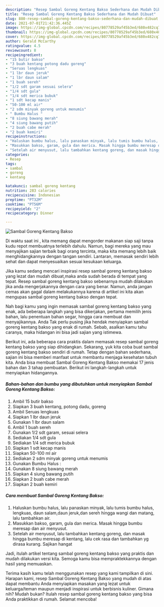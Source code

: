 ```yaml
---
description: "Resep Sambal Goreng Kentang Bakso Sederhana dan Mudah Dibuat"
title: "Resep Sambal Goreng Kentang Bakso Sederhana dan Mudah Dibuat"
slug: 880-resep-sambal-goreng-kentang-bakso-sederhana-dan-mudah-dibuat
date: 2021-07-01T21:42:36.445Z
image: https://img-global.cpcdn.com/recipes/80778529af45b3ed/680x482cq70/sambal-goreng-kentang-bakso-foto-resep-utama.jpg
thumbnail: https://img-global.cpcdn.com/recipes/80778529af45b3ed/680x482cq70/sambal-goreng-kentang-bakso-foto-resep-utama.jpg
cover: https://img-global.cpcdn.com/recipes/80778529af45b3ed/680x482cq70/sambal-goreng-kentang-bakso-foto-resep-utama.jpg
author: Gerald McCarthy
ratingvalue: 4.5
reviewcount: 8
recipeingredient:
- "15 butir bakso"
- "3 buah kentang potong dadu goreng"
- "Seruas lengkuas"
- "1 lbr daun jeruk"
- "1 lbr daun salam"
- "1 buah sereh"
- "1/2 sdt garam sesuai selera"
- "1/4 sdt gula"
- "1/4 sdt merica bubuk"
- "1 sdt kecap manis"
- "50-100 ml air"
- "2 sdm minyak goreng untuk menumis"
- " Bumbu Halus "
- "8 siung bawang merah"
- "4 siung bawang putih"
- "2 buah cabe merah"
- "2 buah kemiri"
recipeinstructions:
- "Haluskan bumbu halus, lalu panaskan minyak, lalu tumis bumbu halus, lengkuas, daun salam,daun jeruk,dan sereh hingga wangi dan matang, lalu tambahkan air."
- "Masukkan bakso, garam, gula dan merica. Masak hingga bumbu meresap dan air menyusut."
- "Setelah air menyusut, lalu tambahkan kentang goreng, dan masak hingga bumbu meresap di kentang, lalu cek rasa dan tambahkan yg dirasa kurang. Sajikan hangat"
categories:
- Resep
tags:
- sambal
- goreng
- kentang

katakunci: sambal goreng kentang 
nutrition: 283 calories
recipecuisine: Indonesian
preptime: "PT32M"
cooktime: "PT56M"
recipeyield: "2"
recipecategory: Dinner

---
```



![Sambal Goreng Kentang Bakso](https://img-global.cpcdn.com/recipes/80778529af45b3ed/680x482cq70/sambal-goreng-kentang-bakso-foto-resep-utama.jpg)

Di waktu  saat ini , kita memang dapat mengorder makanan siap saji tanpa kudu repot membuatnya terlebih dahulu. Namun, bagi mereka yang mau menyajikan sajian terbaik bagi orang tercinta, maka kita memang lebih baik menghidangkannya dengan tangan sendiri. Lantaran, memasak sendiri lebih sehat dan dapat menyesuaikan sesuai kesukaan keluarga.

Jika kamu sedang mencari inspirasi resep sambal goreng kentang bakso yang lezat dan mudah dibuat,maka anda sudah berada di tempat yang tepat. Resep sambal goreng kentang bakso  sebenarnya mudah dilakukan jika anda mengerjakannya dengan cara yang benar. Namun, anda jangan cemas akan gagal dalam melakukannya 
karena di artikel ini kita akan mengupas sambal goreng kentang bakso dengan tepat.  



Nah bagi kamu yang ingin memasak sambal goreng kentang bakso yang enak, ada beberapa langkah yang bisa dikerjakan, pertama memilih jenis bahan, lalu penentuan bahan segar, hingga cara membuat dan menyajikannya. Anda Tak perlu pusing jika hendak menyiapkan sambal goreng kentang bakso yang enak di rumah. Sebab, asalkan kamu  tahu caranya, maka hidangan ini bisa jadi sajian yang istimewa.

Berikut ini, ada beberapa cara praktis  dalam memasak resep sambal goreng kentang bakso yang siap dihidangkan. Sekarang, yuk kita coba buat sambal goreng kentang bakso sendiri di rumah. Tetap dengan bahan sederhana, sajian ini bisa memberi manfaat untuk membantu menjaga kesehatan tubuh kita. Anda bisa membuat Sambal Goreng Kentang Bakso memakai 17 jenis bahan dan 3 tahap pembuatan. Berikut ini langkah-langkah untuk menyiapkan hidangannya.

<!--inarticleads1-->

##### Bahan-bahan dan bumbu yang dibutuhkan untuk menyiapkan Sambal Goreng Kentang Bakso:

1. Ambil 15 butir bakso
1. Siapkan 3 buah kentang, potong dadu, goreng
1. Ambil Seruas lengkuas
1. Siapkan 1 lbr daun jeruk
1. Gunakan 1 lbr daun salam
1. Ambil 1 buah sereh
1. Gunakan 1/2 sdt garam, sesuai selera
1. Sediakan 1/4 sdt gula
1. Sediakan 1/4 sdt merica bubuk
1. Siapkan 1 sdt kecap manis
1. Siapkan 50-100 ml air
1. Sediakan 2 sdm minyak goreng untuk menumis
1. Gunakan  Bumbu Halus :
1. Gunakan 8 siung bawang merah
1. Siapkan 4 siung bawang putih
1. Siapkan 2 buah cabe merah
1. Siapkan 2 buah kemiri




<!--inarticleads2-->

##### Cara membuat Sambal Goreng Kentang Bakso:

1. Haluskan bumbu halus, lalu panaskan minyak, lalu tumis bumbu halus, lengkuas, daun salam,daun jeruk,dan sereh hingga wangi dan matang, lalu tambahkan air.
1. Masukkan bakso, garam, gula dan merica. Masak hingga bumbu meresap dan air menyusut.
1. Setelah air menyusut, lalu tambahkan kentang goreng, dan masak hingga bumbu meresap di kentang, lalu cek rasa dan tambahkan yg dirasa kurang. Sajikan hangat




Jadi, itulah artikel tentang  sambal goreng kentang bakso  yang praktis dan mudah dilakukan versi kita. Semoga kamu bisa mempraktekkannya dengan hasil yang memuaskan. 

Terima kasih kamu telah menggunakan resep yang kami tampilkan di sini. Harapan kami, resep  Sambal Goreng Kentang Bakso yang mudah di atas dapat membantu Anda menyiapkan masakan yang lezat untuk keluarga/teman maupun menjadi inspirasi untuk berbisnis kuliner. Gimana nih? Mudah bukan? Itulah resep sambal goreng kentang bakso yang bisa Anda praktikkan di rumah. Selamat mencoba!

